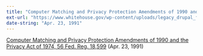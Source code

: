```yaml
---
title: "Computer Matching and Privacy Protection Amendments of 1990 and the Privacy Act of 1974, 56 Fed. Reg. 18,599"
ext-url: "https://www.whitehouse.gov/wp-content/uploads/legacy_drupal_files/omb/assets/OMB/inforeg/spotila62100.pdf"
date-string: "Apr. 23, 1991"
---
```

[Computer Matching and Privacy Protection Amendments of 1990 and the Privacy Act of 1974, 56 Fed. Reg. 18,599](https://www.whitehouse.gov/wp-content/uploads/legacy_drupal_files/omb/assets/OMB/inforeg/spotila62100.pdf) (Apr. 23, 1991)
